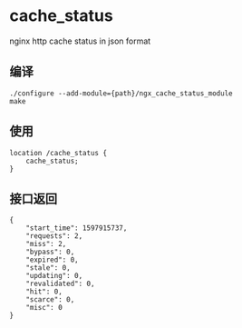 # cache_status

nginx http cache status in json format

## 编译

```
./configure --add-module={path}/ngx_cache_status_module
make
```

## 使用

```
location /cache_status {
    cache_status;
}
```

## 接口返回

```
{
	"start_time": 1597915737,
	"requests": 2,
	"miss": 2,
	"bypass": 0,
	"expired": 0,
	"stale": 0,
	"updating": 0,
	"revalidated": 0,
	"hit": 0,
	"scarce": 0,
	"misc": 0
}
```